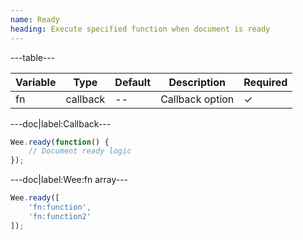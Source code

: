 ```yaml
---
name: Ready
heading: Execute specified function when document is ready
---
```


---table---

| Variable | Type     | Default | Description     | Required |
| -------- | -------- | ------- | --------------- | -------- |
| fn       | callback | --      | Callback option | &#10003; |

---doc|label:Callback---

```javascript
Wee.ready(function() {
	// Document ready logic
});
```

---doc|label:Wee:fn array---

```javascript
Wee.ready([
	'fn:function',
	'fn:function2'
]);
```